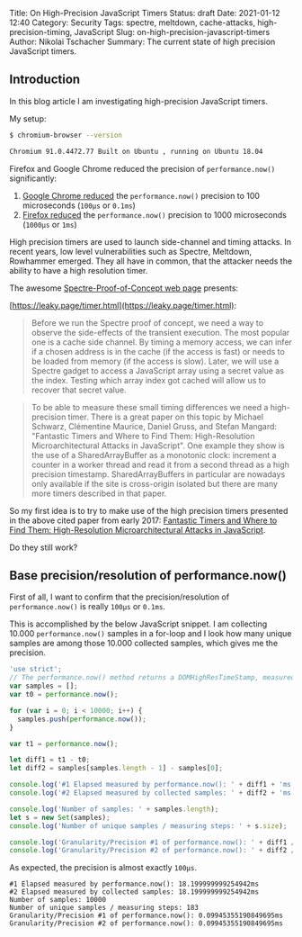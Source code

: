 Title: On High-Precision JavaScript Timers
Status: draft
Date: 2021-01-12 12:40
Category: Security
Tags: spectre, meltdown, cache-attacks, high-precision-timing, JavaScript
Slug: on-high-precision-javascript-timers
Author: Nikolai Tschacher
Summary: The current state of high precision JavaScript timers.

## Introduction

In this blog article I am investigating high-precision JavaScript timers.

My setup:

```Bash
$ chromium-browser --version

Chromium 91.0.4472.77 Built on Ubuntu , running on Ubuntu 18.04
```

Firefox and Google Chrome reduced the precision of `performance.now()` significantly:

1. [Google Chrome reduced](https://developer.chrome.com/blog/cross-origin-isolated-hr-timers/) the `performance.now()` precision to 100 microseconds (`100µs` or `0.1ms`)
1. [Firefox reduced](https://developer.mozilla.org/en-US/docs/Web/API/Performance/now#reduced_time_precision) the `performance.now()` precision to 1000 microseconds (`1000µs` or `1ms`)


High precision timers are used to launch side-channel and timing attacks. In recent years, low level vulnerabilities such as Spectre, Meltdown, Rowhammer emerged. They all have in common, that the attacker needs the ability to have a high resolution timer. 

The awesome [Spectre-Proof-of-Concept web page](https://security.googleblog.com/2021/03/a-spectre-proof-of-concept-for-spectre.html) presents:

[https://leaky.page/timer.html](https://leaky.page/timer.html):

> Before we run the Spectre proof of concept, we need a way to observe the side-effects of the transient execution. The most popular one is a cache side channel. By timing a memory access, we can infer if a chosen address is in the cache (if the access is fast) or needs to be loaded from memory (if the access is slow). Later, we will use a Spectre gadget to access a JavaScript array using a secret value as the index. Testing which array index got cached will allow us to recover that secret value.

> To be able to measure these small timing differences we need a high-precision timer. There is a great paper on this topic by Michael Schwarz, Clémentine Maurice, Daniel Gruss, and Stefan Mangard: "Fantastic Timers and Where to Find Them: High-Resolution Microarchitectural Attacks in JavaScript". One example they show is the use of a SharedArrayBuffer as a monotonic clock: increment a counter in a worker thread and read it from a second thread as a high precision timestamp. SharedArrayBuffers in particular are nowadays only available if the site is cross-origin isolated but there are many more timers described in that paper.

So my first idea is to try to make use of the high precision timers presented in the above cited paper from early 2017: [Fantastic Timers and Where to Find Them: High-Resolution Microarchitectural Attacks in JavaScript](https://pure.tugraz.at/ws/portalfiles/portal/17611474/fantastictimers.pdf).

Do they still work?

## Base precision/resolution of performance.now()

First of all, I want to confirm that the precision/resolution of `performance.now()` is really `100µs` or `0.1ms`.

This is accomplished by the below JavaScript snippet. I am collecting 10.000 `performance.now()` samples in a for-loop and I look how many unique samples are among those 10.000 collected samples, which gives me the precision.

```JavaScript
'use strict';
// The performance.now() method returns a DOMHighResTimeStamp, measured in milliseconds.
var samples = [];
var t0 = performance.now();

for (var i = 0; i < 10000; i++) {
  samples.push(performance.now());
}

var t1 = performance.now();

let diff1 = t1 - t0;
let diff2 = samples[samples.length - 1] - samples[0];

console.log('#1 Elapsed measured by performance.now(): ' + diff1 + 'ms');
console.log('#2 Elapsed measured by collected samples: ' + diff2 + 'ms');

console.log('Number of samples: ' + samples.length);
let s = new Set(samples);
console.log('Number of unique samples / measuring steps: ' + s.size);

console.log('Granularity/Precision #1 of performance.now(): ' + diff1 / s.size + 'ms');
console.log('Granularity/Precision #2 of performance.now(): ' + diff2 / s.size + 'ms');
```

As expected, the precision is almost exactly `100µs`.

```
#1 Elapsed measured by performance.now(): 18.199999999254942ms
#2 Elapsed measured by collected samples: 18.199999999254942ms
Number of samples: 10000
Number of unique samples / measuring steps: 183
Granularity/Precision #1 of performance.now(): 0.09945355190849695ms
Granularity/Precision #2 of performance.now(): 0.09945355190849695ms
```